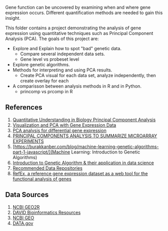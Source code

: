 Gene function can be uncovered by examining when and where gene expression occurs. Different quantification methods are needed to gain this insight.


This folder contains a project demonstrating the analysis of gene expression using quantitative techniques such as 
Principal Component Analysis (PCA). The goals of this project are:
* Explore and Explain how to spot "bad" genetic data.
  * Compare several independent data sets.
  * Gene level vs probeset level
* Explore genetic algorithms.
* Methods for interpreting and using PCA results.
  * Create PCA visual for each data set, analyze independently, then create overlay for each
* A comparisson between analysis methods in R and in Python.
  * princomp vs prcomp in R

## References
1. [Quantitative Understanding in Biology Principal Component Analysis](http://physiology.med.cornell.edu/people/banfelder/qbio/lecture_notes/3.4_Principal_component_analysis.pdf)
2. [Visualization and PCA with
Gene Expression Data](http://math.usu.edu/jrstevens/stat5570/2.4.Visualization.pdf)
3. [PCA analysis for differential gene expression](https://www.biostars.org/p/217101/)
4. [PRINCIPAL COMPONENTS ANALYSIS TO SUMMARIZE MICROARRAY EXPERIMENTS](https://www.ncbi.nlm.nih.gov/pmc/articles/PMC2669932/)
5. [https://burakkanber.com/blog/machine-learning-genetic-algorithms-part-1-javascript/](Machine Learning: Introduction to Genetic Algorithms)
6. [Introduction to Genetic Algorithm & their application in data science](https://www.analyticsvidhya.com/blog/2017/07/introduction-to-genetic-algorithm/)
7. [Recommended Data Repositories](https://www.nature.com/sdata/policies/repositories)
8. [RefEx, a reference gene expression dataset as a web tool for the functional analysis of genes](https://www.nature.com/articles/sdata2017105)


## Data Sources
1. [NCBI GEO2R](https://www.ncbi.nlm.nih.gov/geo/geo2r/)
2. [DAVID Bioinformatics Resources](https://david.ncifcrf.gov/)
3. [NCBI GEO](https://www.ncbi.nlm.nih.gov/gds)
4. [DATA.gov](https://catalog.data.gov/dataset?tags=genetics)
